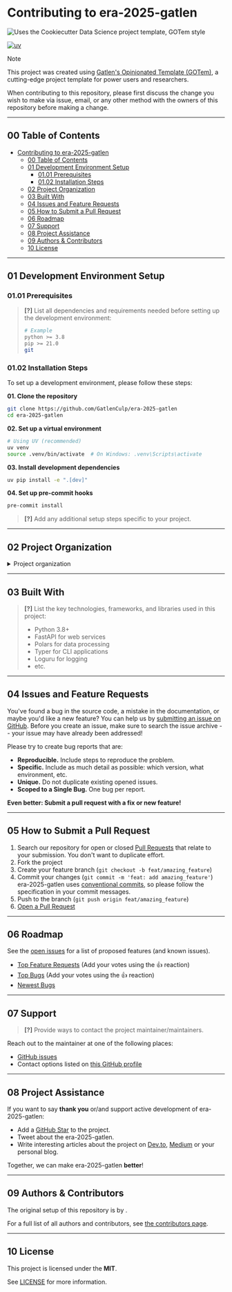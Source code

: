 # Contributing to era-2025-gatlen

![Uses the Cookiecutter Data Science project template, GOTem style](https://img.shields.io/badge/GOTem-Project%20Instance-328F97?logo=cookiecutter)

[![uv](https://img.shields.io/endpoint?url=https://raw.githubusercontent.com/astral-sh/uv/main/assets/badge/v0.json)](https://github.com/astral-sh/uv)


> [!NOTE]
> This project was created using [Gatlen's Opinionated Template (GOTem)](https://github.com/GatlenCulp/gatlens-opinionated-template), a cutting-edge project template for power users and researchers.

When contributing to this repository, please first discuss the change you wish to make via issue, email, or any other method with the owners of this repository before making a change.


---
## 00 Table of Contents

- [Contributing to era-2025-gatlen](#contributing-to-era-2025-gatlen)
  - [00 Table of Contents](#00-table-of-contents)
  - [01 Development Environment Setup](#01-development-environment-setup)
    - [01.01 Prerequisites](#0101-prerequisites)
    - [01.02 Installation Steps](#0102-installation-steps)
  - [02 Project Organization](#02-project-organization)
  - [03 Built With](#03-built-with)
  - [04 Issues and Feature Requests](#04-issues-and-feature-requests)
  - [05 How to Submit a Pull Request](#05-how-to-submit-a-pull-request)
  - [06 Roadmap](#06-roadmap)
  - [07 Support](#07-support)
  - [08 Project Assistance](#08-project-assistance)
  - [09 Authors & Contributors](#09-authors--contributors)
  - [10 License](#10-license)

---
## 01 Development Environment Setup

### 01.01 Prerequisites

> **[?]**
> List all dependencies and requirements needed before setting up the development environment:
> ```bash
> # Example
> python >= 3.8
> pip >= 21.0
> git
> ```

### 01.02 Installation Steps

To set up a development environment, please follow these steps:

**01. Clone the repository**
```bash
git clone https://github.com/GatlenCulp/era-2025-gatlen
cd era-2025-gatlen
```

**02. Set up a virtual environment**

```bash
# Using UV (recommended)
uv venv
source .venv/bin/activate  # On Windows: .venv\Scripts\activate
```


**03. Install development dependencies**

```bash
uv pip install -e ".[dev]"
```


**04. Set up pre-commit hooks**
```bash
pre-commit install
```

> **[?]**
> Add any additional setup steps specific to your project.

---
## 02 Project Organization

<details>
<summary>Project organization</summary>

```
📁 .
├── ⚙️ .cursorrules                    <- LLM instructions for Cursor IDE
├── 💻 .devcontainer                   <- Devcontainer config
├── ⚙️ .gitattributes                  <- GIT-LFS Setup Configuration
├── 🧑‍💻 .github
│   ├── ⚡️ actions
│   │   └── 📁 setup-python-env       <- Automated python setup w/ uv
│   ├── 💡 ISSUE_TEMPLATE             <- Templates for Raising Issues on GH
│   ├── 💡 pull_request_template.md   <- Template for making GitHub PR
│   └── ⚡️ workflows                  
│       ├── 🚀 main.yml               <- Automated cross-platform testing w/ uv, precommit, deptry, 
│       └── 🚀 on-release-main.yml    <- Automated mkdocs updates
├── 💻 .vscode                        <- Preconfigured extensions, debug profiles, workspaces, and tasks for VSCode/Cursor powerusers
│   ├── 🚀 launch.json
│   ├── ⚙️ settings.json
│   ├── 📋 tasks.json
│   └── ⚙️ 'era-2025-gatlen.code-workspace'
├── 📁 data
│   ├── 📁 external                      <- Data from third party sources
│   ├── 📁 interim                       <- Intermediate data that has been transformed
│   ├── 📁 processed                     <- The final, canonical data sets for modeling
│   └── 📁 raw                           <- The original, immutable data dump
├── 🐳 docker                            <- Docker configuration for reproducability
├── 📚 docs                              <- Project documentation (using mkdocs)
├── 👩‍⚖️ LICENSE                           <- Open-source license if one is chosen
├── 📋 logs                              <- Preconfigured logging directory for
├── 👷‍♂️ Makefile                          <- Makefile with convenience commands (PyPi publishing, formatting, testing, and more)
├── 🚀 Taskfile.yml                    <- Modern alternative to Makefile w/ same functionality
├── 📁 notebooks                         <- Jupyter notebooks
│   ├── 📓 01_name_example.ipynb
│   └── 📰 README.md
├── 🗑️ out
│   ├── 📁 features                      <- Extracted Features
│   ├── 📁 models                        <- Trained and serialized models
│   └── 📚 reports                       <- Generated analysis
│       └── 📊 figures                   <- Generated graphics and figures
├── ⚙️ pyproject.toml                     <- Project configuration file w/ carefully selected dependency stacks
├── 📰 README.md                         <- The top-level README
├── 🔒 secrets                           <- Ignored project-level secrets directory to keep API keys and SSH keys safe and separate from your system (no setting up a new SSH-key in ~/.ssh for every project)
│   └── ⚙️ schema                         <- Clearly outline expected variables
│       ├── ⚙️ example.env
│       └── 🔑 ssh
│           ├── ⚙️ example.config.ssh
│           ├── 🔑 example.something.key
│           └── 🔑 example.something.pub
└── 🚰 'era'  <- Easily publishable source code
    ├── ⚙️ config.py                     <- Store useful variables and configuration (Preset)
    ├── 🐍 dataset.py                    <- Scripts to download or generate data
    ├── 🐍 features.py                   <- Code to create features for modeling
    ├── 📁 modeling
    │   ├── 🐍 __init__.py
    │   ├── 🐍 predict.py               <- Code to run model inference with trained models
    │   └── 🐍 train.py                 <- Code to train models
    └── 🐍 plots.py                     <- Code to create visualizations
```
</details>

---
## 03 Built With

> **[?]**
> List the key technologies, frameworks, and libraries used in this project:
> 
> - Python 3.8+
> - FastAPI for web services
> - Polars for data processing
> - Typer for CLI applications
> - Loguru for logging
> - etc.

---
## 04 Issues and Feature Requests

You've found a bug in the source code, a mistake in the documentation, or maybe you'd like a new feature? You can help us by [submitting an issue on GitHub](https://github.com/GatlenCulp/era-2025-gatlen/issues). Before you create an issue, make sure to search the issue archive -- your issue may have already been addressed!

Please try to create bug reports that are:

- **Reproducible.** Include steps to reproduce the problem.
- **Specific.** Include as much detail as possible: which version, what environment, etc.
- **Unique.** Do not duplicate existing opened issues.
- **Scoped to a Single Bug.** One bug per report.

**Even better: Submit a pull request with a fix or new feature!**

---
## 05 How to Submit a Pull Request

1. Search our repository for open or closed [Pull Requests](https://github.com/GatlenCulp/era-2025-gatlen/pulls) that relate to your submission. You don't want to duplicate effort.
2. Fork the project
3. Create your feature branch (`git checkout -b feat/amazing_feature`)
4. Commit your changes (`git commit -m 'feat: add amazing_feature'`) era-2025-gatlen uses [conventional commits](https://www.conventionalcommits.org), so please follow the specification in your commit messages.
5. Push to the branch (`git push origin feat/amazing_feature`)
6. [Open a Pull Request](https://github.com/GatlenCulp/era-2025-gatlen/compare?expand=1)

---
## 06 Roadmap

See the [open issues](https://github.com/GatlenCulp/era-2025-gatlen/issues) for a list of proposed features (and known issues).

- [Top Feature Requests](https://github.com/GatlenCulp/era-2025-gatlen/issues?q=label%3Aenhancement+is%3Aopen+sort%3Areactions-%2B1-desc) (Add your votes using the 👍 reaction)
- [Top Bugs](https://github.com/GatlenCulp/era-2025-gatlen/issues?q=is%3Aissue+is%3Aopen+label%3Abug+sort%3Areactions-%2B1-desc) (Add your votes using the 👍 reaction)
- [Newest Bugs](https://github.com/GatlenCulp/era-2025-gatlen/issues?q=is%3Aopen+is%3Aissue+label%3Abug)

---
## 07 Support

> **[?]**
> Provide ways to contact the project maintainer/maintainers.

Reach out to the maintainer at one of the following places:

- [GitHub issues](https://github.com/GatlenCulp/era-2025-gatlen/issues/new?assignees=&labels=question&template=04_SUPPORT_QUESTION.md&title=support%3A+)
- Contact options listed on [this GitHub profile](https://github.com/GatlenCulp)

---
## 08 Project Assistance

If you want to say **thank you** or/and support active development of era-2025-gatlen:

- Add a [GitHub Star](https://github.com/GatlenCulp/era-2025-gatlen) to the project.
- Tweet about the era-2025-gatlen.
- Write interesting articles about the project on [Dev.to](https://dev.to/), [Medium](https://medium.com/) or your personal blog.

Together, we can make era-2025-gatlen **better**!


---
## 09 Authors & Contributors

The original setup of this repository is by [](https://github.com/GatlenCulp).

For a full list of all authors and contributors, see [the contributors page](https://github.com/GatlenCulp/era-2025-gatlen/contributors).


---
## 10 License

This project is licensed under the **MIT**.

See [LICENSE](../LICENSE) for more information.

